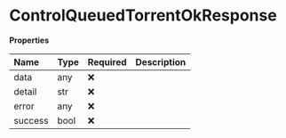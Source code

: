 # ControlQueuedTorrentOkResponse

**Properties**

| Name    | Type | Required | Description |
| :------ | :--- | :------- | :---------- |
| data    | any  | ❌       |             |
| detail  | str  | ❌       |             |
| error   | any  | ❌       |             |
| success | bool | ❌       |             |
